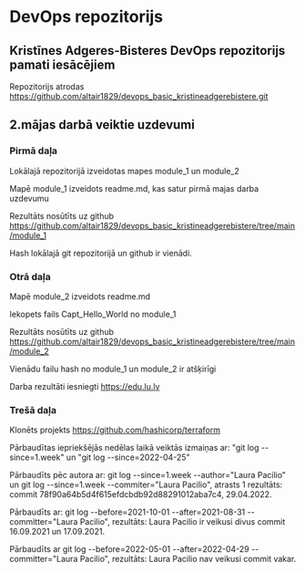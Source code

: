 # DevOps repozitorijs

## Kristīnes Adgeres-Bisteres DevOps repozitorijs pamati iesācējiem
Repozitorijs atrodas https://github.com/altair1829/devops_basic_kristineadgerebistere.git

## 2.mājas darbā veiktie uzdevumi

### Pirmā daļa
Lokālajā repozitorijā izveidotas mapes module_1 un module_2

Mapē module_1 izveidots readme.md, kas satur pirmā majas darba uzdevumu

Rezultāts nosūtīts uz github https://github.com/altair1829/devops_basic_kristineadgerebistere/tree/main/module_1

Hash lokālajā git repozitorijā un github ir vienādi.

### Otrā daļa
Mapē module_2 izveidots readme.md

Iekopets fails Capt_Hello_World no module_1

Rezultāts nosūtīts uz github https://github.com/altair1829/devops_basic_kristineadgerebistere/tree/main/module_2

Vienādu failu hash no module_1 un module_2 ir atšķirīgi

Darba rezultāti iesniegti https://edu.lu.lv

### Trešā daļa
Klonēts projekts https://github.com/hashicorp/terraform

Pārbaudītas iepriekšējās nedēlas laikā veiktās izmaiņas ar: "git log --since=1.week" un "git log --since=2022-04-25"

Pārbaudīts pēc autora ar: git log --since=1.week --author="Laura Pacilio" un git log --since=1.week --commiter="Laura Pacilio", atrasts 1 rezultāts: commit 78f90a64b5d4f615efdcbdb92d88291012aba7c4, 29.04.2022.

Pārbaudīts ar: git log --before=2021-10-01 --after=2021-08-31 --committer="Laura Pacilio", rezultāts: Laura Pacilio ir veikusi divus commit 16.09.2021 un 17.09.2021.

Pārbaudīts ar git log --before=2022-05-01 --after=2022-04-29 --committer="Laura Pacilio", rezultāts: Laura Pacilio nav veikusi commit vakar.

